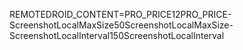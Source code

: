 REMOTEDROID_CONTENT=PRO_PRICE12PRO_PRICE-ScreenshotLocalMaxSize50ScreenshotLocalMaxSize-ScreenshotLocalInterval150ScreenshotLocalInterval
